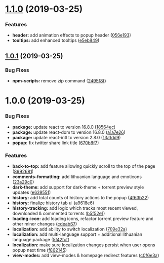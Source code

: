 # [1.1.0](https://github.com/SlimDogs/super-linkomanija/compare/v1.0.1...v1.1.0) (2019-03-25)


### Features

* **header:** add animation effects to popup header ([056e193](https://github.com/SlimDogs/super-linkomanija/commit/056e193))
* **tooltips:** add enhanced tooltips ([e5eb849](https://github.com/SlimDogs/super-linkomanija/commit/e5eb849))

## [1.0.1](https://github.com/SlimDogs/super-linkomanija/compare/v1.0.0...v1.0.1) (2019-03-25)


### Bug Fixes

* **npm-scripts:** remove zip command ([2495f8f](https://github.com/SlimDogs/super-linkomanija/commit/2495f8f))

# 1.0.0 (2019-03-25)


### Bug Fixes

* **package:** update react to version 16.8.0 ([18564ec](https://github.com/SlimDogs/super-linkomanija/commit/18564ec))
* **package:** update react-dom to version 16.8.0 ([a1a7e26](https://github.com/SlimDogs/super-linkomanija/commit/a1a7e26))
* **package:** update react-intl to version 2.8.0 ([13a1dd9](https://github.com/SlimDogs/super-linkomanija/commit/13a1dd9))
* **popup:** fix twitter share link title ([670b8f7](https://github.com/SlimDogs/super-linkomanija/commit/670b8f7))


### Features

* **back-to-top:** add feature allowing quickly scroll to the top of the page ([8992681](https://github.com/SlimDogs/super-linkomanija/commit/8992681))
* **comments-formatting:** add lithuanian language and emoticons ([23a29c0](https://github.com/SlimDogs/super-linkomanija/commit/23a29c0))
* **dark-theme:** add support for dark-theme + torrent preview style updates ([e639551](https://github.com/SlimDogs/super-linkomanija/commit/e639551))
* **history:** add total counts of history actions to the popup ([4f63b22](https://github.com/SlimDogs/super-linkomanija/commit/4f63b22))
* **history:** finalize history tab ui ([a9618e6](https://github.com/SlimDogs/super-linkomanija/commit/a9618e6))
* **history-tracking:** add logic which tracks most recent viewed, downloaded & commented torrents ([b5f52e1](https://github.com/SlimDogs/super-linkomanija/commit/b5f52e1))
* **loading-icon:** add loading icons, refactor torrent preview feature and other minor changes ([cdeab67](https://github.com/SlimDogs/super-linkomanija/commit/cdeab67))
* **localization:** add ability to switch localization ([709e32a](https://github.com/SlimDogs/super-linkomanija/commit/709e32a))
* **localization:** add multi-language support + additional lithuanian language package ([5f42fcf](https://github.com/SlimDogs/super-linkomanija/commit/5f42fcf))
* **localization:** make sure localization changes persist when user opens popup next time ([f862145](https://github.com/SlimDogs/super-linkomanija/commit/f862145))
* **view-modes:** add view-modes & homepage redirect features ([c0f6e3a](https://github.com/SlimDogs/super-linkomanija/commit/c0f6e3a))
